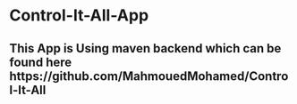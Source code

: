 # Control-It-All-App
<h2>This App is Using maven backend which can be found here https://github.com/MahmouedMohamed/Control-It-All
</h2>
